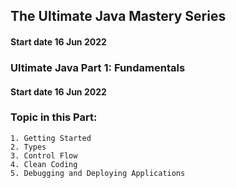 ## The Ultimate Java Mastery Series
#### Start date 16 Jun 2022


### Ultimate Java Part 1: Fundamentals
#### Start date 16 Jun 2022


### Topic in this Part:
    1. Getting Started
    2. Types
    3. Control Flow
    4. Clean Coding
    5. Debugging and Deploying Applications